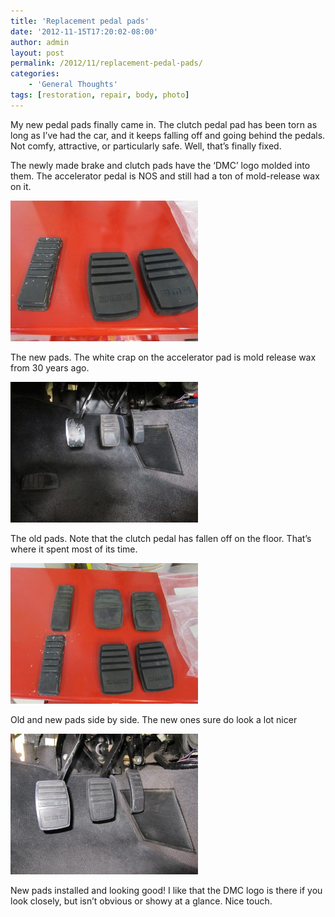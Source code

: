 ```yaml
---
title: 'Replacement pedal pads'
date: '2012-11-15T17:20:02-08:00'
author: admin
layout: post
permalink: /2012/11/replacement-pedal-pads/
categories:
    - 'General Thoughts'
tags: [restoration, repair, body, photo]
---
```


My new pedal pads finally came in. The clutch pedal pad has been torn as long as I’ve had the car, and it keeps falling off and going behind the pedals. Not comfy, attractive, or particularly safe. Well, that’s finally fixed.

The newly made brake and clutch pads have the ‘DMC’ logo molded into them. The accelerator pedal is NOS and still had a ton of mold-release wax on it.

[![](/assets/images/2012/11/IMG_3551-300x225.jpg "IMG_3551")](/assets/images/2012/11/IMG_3551.jpg)

The new pads. The white crap on the accelerator pad is mold release wax from 30 years ago.

[![](/assets/images/2012/11/IMG_3556-300x225.jpg "IMG_3556")](/assets/images/2012/11/IMG_3556.jpg)

The old pads. Note that the clutch pedal has fallen off on the floor. That’s where it spent most of its time.

[![](/assets/images/2012/11/IMG_3559-300x225.jpg "IMG_3559")](/assets/images/2012/11/IMG_3559.jpg)

Old and new pads side by side. The new ones sure do look a lot nicer

[![](/assets/images/2012/11/IMG_3560-300x225.jpg "IMG_3560")](/assets/images/2012/11/IMG_3560.jpg)

New pads installed and looking good! I like that the DMC logo is there if you look closely, but isn’t obvious or showy at a glance. Nice touch.